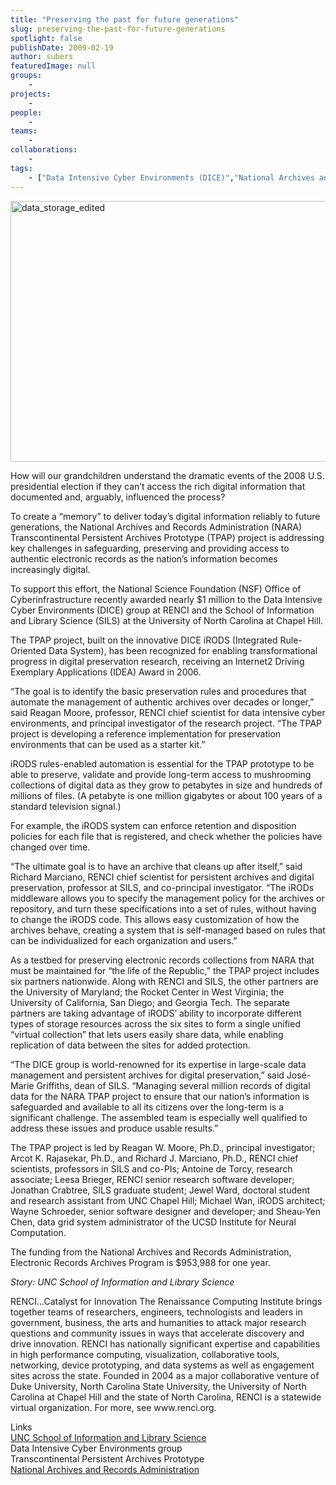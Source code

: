 ```yaml
---
title: "Preserving the past for future generations"
slug: preserving-the-past-for-future-generations
spotlight: false
publishDate: 2009-02-19
author: subers
featuredImage: null
groups:
    - 
projects:
    - 
people:
    - 
teams: 
    - 
collaborations:
    - 
tags:
    - ["Data Intensive Cyber Environments (DICE)","National Archives and Records Administration (NARA)","Reagan Moore","School of Information and Library Science (SILS)"]
---
```

<p><a href="http://www.renci.org/wp-content/uploads/2009/02/data_storage_edited.jpg"><img class="alignnone size-full wp-image-2923" title="data_storage_edited" src="http://www.renci.org/wp-content/uploads/2009/02/data_storage_edited.jpg" alt="data_storage_edited" width="630" height="417" /></a></p>
<p>How will our grandchildren understand the dramatic events of the 2008 U.S. presidential election if they can’t access the rich digital information that documented and, arguably, influenced the process?<!--more--></p>
<p>To create a “memory” to deliver today’s digital information reliably to future generations, the National Archives and Records Administration (NARA) Transcontinental Persistent Archives Prototype (TPAP) project is addressing key challenges in safeguarding, preserving and providing access to authentic electronic records as the nation’s information becomes increasingly digital.</p>
<p>To support this effort, the National Science Foundation (NSF) Office of Cyberinfrastructure recently awarded nearly $1 million to the Data Intensive Cyber Environments (DICE) group at RENCI and the School of Information and Library Science (SILS) at the University of North Carolina at Chapel Hill.</p>
<p>The TPAP project, built on the innovative DICE iRODS (Integrated Rule-Oriented Data System), has been recognized for enabling transformational progress in digital preservation research, receiving an Internet2 Driving Exemplary Applications (IDEA) Award in 2006.</p>
<p>“The goal is to identify the basic preservation rules and procedures that automate the management of authentic archives over decades or longer,” said Reagan Moore, professor, RENCI chief scientist for data intensive cyber environments, and principal investigator of the research project. “The TPAP project is developing a reference implementation for preservation environments that can be used as a starter kit.”</p>
<p>iRODS rules-enabled automation is essential for the TPAP prototype to be able to preserve, validate and provide long-term access to mushrooming collections of digital data as they grow to petabytes in size and hundreds of millions of files. (A petabyte is one million gigabytes or about 100 years of a standard television signal.)</p>
<p>For example, the iRODS system can enforce retention and disposition policies for each file that is registered, and check whether the policies have changed over time.</p>
<p>“The ultimate goal is to have an archive that cleans up after itself,” said Richard Marciano, RENCI chief scientist for persistent archives and digital preservation, professor at SILS, and co-principal investigator. “The iRODs middleware allows you to specify the management policy for the archives or repository, and turn these specifications into a set of rules, without having to change the iRODS code. This allows easy customization of how the archives behave, creating a system that is self-managed based on rules that can be individualized for each organization and users.”</p>
<p>As a testbed for preserving electronic records collections from NARA that must be maintained for “the life of the Republic,” the TPAP project includes six partners nationwide. Along with RENCI and SILS, the other partners are the University of Maryland; the Rocket Center in West Virginia; the University of California, San Diego; and Georgia Tech. The separate partners are taking advantage of iRODS’ ability to incorporate different types of storage resources across the six sites to form a single unified “virtual collection” that lets users easily share data, while enabling replication of data between the sites for added protection.</p>
<p>“The DICE group is world-renowned for its expertise in large-scale data management and persistent archives for digital preservation,” said José-Marie Griffiths, dean of SILS. “Managing several million records of digital data for the NARA TPAP project to ensure that our nation’s information is safeguarded and available to all its citizens over the long-term is a significant challenge. The assembled team is especially well qualified to address these issues and produce usable results.”</p>
<p>The TPAP project is led by Reagan W. Moore, Ph.D., principal investigator; Arcot K. Rajasekar, Ph.D., and Richard J. Marciano, Ph.D., RENCI chief scientists, professors in SILS and co-PIs; Antoine de Torcy, research associate; Leesa Brieger, RENCI senior research software developer; Jonathan Crabtree, SILS graduate student; Jewel Ward, doctoral student and research assistant from UNC Chapel Hill; Michael Wan, iRODS architect; Wayne Schroeder, senior software designer and developer; and Sheau-Yen Chen, data grid system administrator of the UCSD Institute for Neural Computation.</p>
<p>The funding from the National Archives and Records Administration, Electronic Records Archives Program is $953,988 for one year.  <em></em></p>
<p><em>Story: UNC School of Information and Library Science</em></p>
<p>RENCI…Catalyst for Innovation The Renaissance Computing Institute brings together teams of researchers, engineers, technologists and leaders in government, business, the arts and humanities to attack major research questions and community issues in ways that accelerate discovery and drive innovation. RENCI has nationally significant expertise and capabilities in high performance computing, visualization, collaborative tools, networking, device prototyping, and data systems as well as engagement sites across the state. Founded in 2004 as a major collaborative venture of Duke University, North Carolina State University, the University of North Carolina at Chapel Hill and the state of North Carolina, RENCI is a statewide virtual organization. For more, see www.renci.org.</p>
<p>Links<br />
 <a href="http://sils.unc.edu/" target="_blank">UNC School of Information and Library Science</a> <br />
 Data Intensive Cyber Environments group <br />
 Transcontinental Persistent Archives Prototype <br />
 <a href="http://www.archives.gov/" target="_blank">National Archives and Records Administration</a></p>

